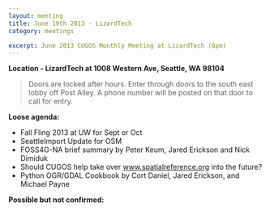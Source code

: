 ```yaml
---
layout: meeting
title: June 19th 2013 - LizardTech
category: meetings

excerpt: June 2013 CUGOS Monthly Meeting at LizardTech (6pm)
---
```


__Location - LizardTech at 1008 Western Ave, Seattle, WA 98104__ 

> Doors are locked after hours. Enter through doors to the south east lobby off Post Alley. A phone number will be posted on that door to call for entry.

__Loose agenda:__

- Fall Fling 2013 at UW for Sept or Oct
- SeattleImport Update for OSM
- FOSS4G-NA brief summary by Peter Keum, Jared Erickson and Nick Dimiduk
- Should CUGOS help take over www.spatialreference.org into the future?
- Python OGR/GDAL Cookbook by Cort Daniel, Jared Erickson, and Michael Payne

__Possible but not confirmed:__


